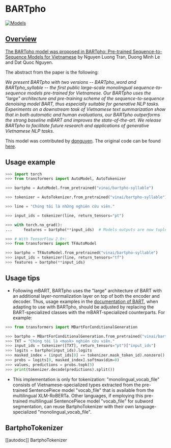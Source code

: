 <!--Copyright 2021 The HuggingFace Team. All rights reserved.

Licensed under the Apache License, Version 2.0 (the "License"); you may not use this file except in compliance with
the License. You may obtain a copy of the License at

http://www.apache.org/licenses/LICENSE-2.0

Unless required by applicable law or agreed to in writing, software distributed under the License is distributed on
an "AS IS" BASIS, WITHOUT WARRANTIES OR CONDITIONS OF ANY KIND, either express or implied. See the License for the
specific language governing permissions and limitations under the License.

⚠️ Note that this file is in Markdown but contain specific syntax for our doc-builder (similar to MDX) that may not be
rendered properly in your Markdown viewer.

-->

# BARTpho

<div class="flex flex-wrap space-x-1">
<a href="https://huggingface.co/models?filter=bartpho">
<img alt="Models" src="https://img.shields.io/badge/All_model_pages-bartpho-blueviolet">
</div>

## Overview

The BARTpho model was proposed in [BARTpho: Pre-trained Sequence-to-Sequence Models for Vietnamese](https://arxiv.org/abs/2109.09701) by Nguyen Luong Tran, Duong Minh Le and Dat Quoc Nguyen.

The abstract from the paper is the following:

*We present BARTpho with two versions -- BARTpho_word and BARTpho_syllable -- the first public large-scale monolingual
sequence-to-sequence models pre-trained for Vietnamese. Our BARTpho uses the "large" architecture and pre-training
scheme of the sequence-to-sequence denoising model BART, thus especially suitable for generative NLP tasks. Experiments
on a downstream task of Vietnamese text summarization show that in both automatic and human evaluations, our BARTpho
outperforms the strong baseline mBART and improves the state-of-the-art. We release BARTpho to facilitate future
research and applications of generative Vietnamese NLP tasks.*

This model was contributed by [dqnguyen](https://huggingface.co/dqnguyen). The original code can be found [here](https://github.com/VinAIResearch/BARTpho).

## Usage example

```python
>>> import torch
>>> from transformers import AutoModel, AutoTokenizer

>>> bartpho = AutoModel.from_pretrained("vinai/bartpho-syllable")

>>> tokenizer = AutoTokenizer.from_pretrained("vinai/bartpho-syllable")

>>> line = "Chúng tôi là những nghiên cứu viên."

>>> input_ids = tokenizer(line, return_tensors="pt")

>>> with torch.no_grad():
...     features = bartpho(**input_ids)  # Models outputs are now tuples

>>> # With TensorFlow 2.0+:
>>> from transformers import TFAutoModel

>>> bartpho = TFAutoModel.from_pretrained("vinai/bartpho-syllable")
>>> input_ids = tokenizer(line, return_tensors="tf")
>>> features = bartpho(**input_ids)
```

## Usage tips

- Following mBART, BARTpho uses the "large" architecture of BART with an additional layer-normalization layer on top of
  both the encoder and decoder. Thus, usage examples in the [documentation of BART](bart), when adapting to use
  with BARTpho, should be adjusted by replacing the BART-specialized classes with the mBART-specialized counterparts.
  For example:

```python
>>> from transformers import MBartForConditionalGeneration

>>> bartpho = MBartForConditionalGeneration.from_pretrained("vinai/bartpho-syllable")
>>> TXT = "Chúng tôi là <mask> nghiên cứu viên."
>>> input_ids = tokenizer([TXT], return_tensors="pt")["input_ids"]
>>> logits = bartpho(input_ids).logits
>>> masked_index = (input_ids[0] == tokenizer.mask_token_id).nonzero().item()
>>> probs = logits[0, masked_index].softmax(dim=0)
>>> values, predictions = probs.topk(5)
>>> print(tokenizer.decode(predictions).split())
```

- This implementation is only for tokenization: "monolingual_vocab_file" consists of Vietnamese-specialized types
  extracted from the pre-trained SentencePiece model "vocab_file" that is available from the multilingual XLM-RoBERTa.
  Other languages, if employing this pre-trained multilingual SentencePiece model "vocab_file" for subword
  segmentation, can reuse BartphoTokenizer with their own language-specialized "monolingual_vocab_file".

## BartphoTokenizer

[[autodoc]] BartphoTokenizer
